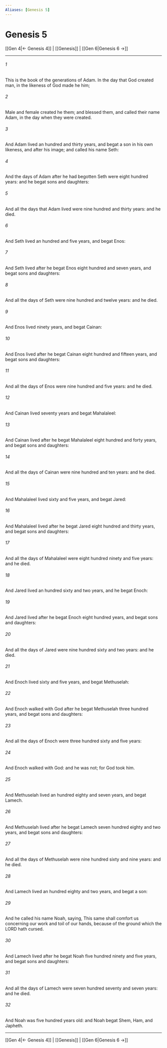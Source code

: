 ```yaml
---
Aliases: [Genesis 5]
---
```

# Genesis 5

[[Gen 4|← Genesis 4]] | [[Genesis]] | [[Gen 6|Genesis 6 →]]
***



###### 1 
This is the book of the generations of Adam. In the day that God created man, in the likeness of God made he him; 

###### 2 
Male and female created he them; and blessed them, and called their name Adam, in the day when they were created. 

###### 3 
And Adam lived an hundred and thirty years, and begat a son in his own likeness, and after his image; and called his name Seth: 

###### 4 
And the days of Adam after he had begotten Seth were eight hundred years: and he begat sons and daughters: 

###### 5 
And all the days that Adam lived were nine hundred and thirty years: and he died. 

###### 6 
And Seth lived an hundred and five years, and begat Enos: 

###### 7 
And Seth lived after he begat Enos eight hundred and seven years, and begat sons and daughters: 

###### 8 
And all the days of Seth were nine hundred and twelve years: and he died. 

###### 9 
And Enos lived ninety years, and begat Cainan: 

###### 10 
And Enos lived after he begat Cainan eight hundred and fifteen years, and begat sons and daughters: 

###### 11 
And all the days of Enos were nine hundred and five years: and he died. 

###### 12 
And Cainan lived seventy years and begat Mahalaleel: 

###### 13 
And Cainan lived after he begat Mahalaleel eight hundred and forty years, and begat sons and daughters: 

###### 14 
And all the days of Cainan were nine hundred and ten years: and he died. 

###### 15 
And Mahalaleel lived sixty and five years, and begat Jared: 

###### 16 
And Mahalaleel lived after he begat Jared eight hundred and thirty years, and begat sons and daughters: 

###### 17 
And all the days of Mahalaleel were eight hundred ninety and five years: and he died. 

###### 18 
And Jared lived an hundred sixty and two years, and he begat Enoch: 

###### 19 
And Jared lived after he begat Enoch eight hundred years, and begat sons and daughters: 

###### 20 
And all the days of Jared were nine hundred sixty and two years: and he died. 

###### 21 
And Enoch lived sixty and five years, and begat Methuselah: 

###### 22 
And Enoch walked with God after he begat Methuselah three hundred years, and begat sons and daughters: 

###### 23 
And all the days of Enoch were three hundred sixty and five years: 

###### 24 
And Enoch walked with God: and he was not; for God took him. 

###### 25 
And Methuselah lived an hundred eighty and seven years, and begat Lamech. 

###### 26 
And Methuselah lived after he begat Lamech seven hundred eighty and two years, and begat sons and daughters: 

###### 27 
And all the days of Methuselah were nine hundred sixty and nine years: and he died. 

###### 28 
And Lamech lived an hundred eighty and two years, and begat a son: 

###### 29 
And he called his name Noah, saying, This same shall comfort us concerning our work and toil of our hands, because of the ground which the LORD hath cursed. 

###### 30 
And Lamech lived after he begat Noah five hundred ninety and five years, and begat sons and daughters: 

###### 31 
And all the days of Lamech were seven hundred seventy and seven years: and he died. 

###### 32 
And Noah was five hundred years old: and Noah begat Shem, Ham, and Japheth.

***
[[Gen 4|← Genesis 4]] | [[Genesis]] | [[Gen 6|Genesis 6 →]]
